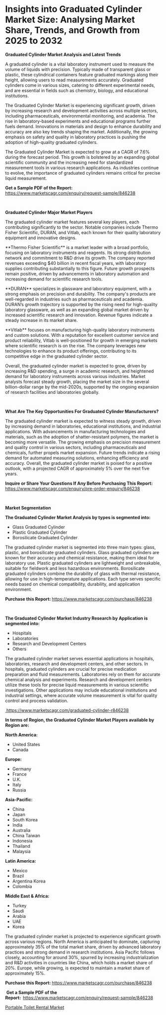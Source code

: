 <p><h1>Insights into Graduated Cylinder Market Size: Analysing Market Share, Trends, and Growth from 2025 to 2032</h1></p><p><strong>Graduated Cylinder Market Analysis and Latest Trends</strong></p>
<p><p>A graduated cylinder is a vital laboratory instrument used to measure the volume of liquids with precision. Typically made of transparent glass or plastic, these cylindrical containers feature graduated markings along their height, allowing users to read measurements accurately. Graduated cylinders come in various sizes, catering to different experimental needs, and are essential in fields such as chemistry, biology, and educational institutions.</p><p>The Graduated Cylinder Market is experiencing significant growth, driven by increasing research and development activities across multiple sectors, including pharmaceuticals, environmental monitoring, and academia. The rise in laboratory-based experiments and educational programs further fuels demand. Innovations in materials and design to enhance durability and accuracy are also key trends shaping the market. Additionally, the growing emphasis on safety and quality in laboratory practices is pushing the adoption of high-quality graduated cylinders.</p><p>The Graduated Cylinder Market is expected to grow at a CAGR of 7.6% during the forecast period. This growth is bolstered by an expanding global scientific community and the increasing need for standardized measurement tools in various research applications. As industries continue to evolve, the importance of graduated cylinders remains critical for precise liquid measurement.</p></p>
<p><strong>Get a Sample PDF of the Report:&nbsp;</strong> <a href="https://www.marketscagr.com/enquiry/request-sample/846238?utm_campaign=3533&utm_medium=2&utm_source=Github&utm_content=ia&utm_term=04042025&utm_id=graduated-cylinder">https://www.marketscagr.com/enquiry/request-sample/846238</a></p>
<p>&nbsp;</p>
<p><strong>Graduated Cylinder Major Market Players</strong></p>
<p><p>The graduated cylinder market features several key players, each contributing significantly to the sector. Notable companies include Thermo Fisher Scientific, DURAN, and Vitlab, each known for their quality laboratory equipment and innovative designs.</p><p>**Thermo Fisher Scientific** is a market leader with a broad portfolio, focusing on laboratory instruments and reagents. Its strong distribution network and commitment to R&D drive its growth. The company reported revenues exceeding $40 billion in recent fiscal years, with laboratory supplies contributing substantially to this figure. Future growth prospects remain positive, driven by advancements in laboratory automation and increasing demand for scientific research tools.</p><p>**DURAN** specializes in glassware and laboratory equipment, with a strong emphasis on precision and durability. The company's products are well-regarded in industries such as pharmaceuticals and academia. DURAN’s growth trajectory is supported by the rising need for high-quality laboratory glassware, as well as an expanding global market driven by increased scientific research and innovation. Revenue figures indicate a steady increase in its market share.</p><p>**Vitlab** focuses on manufacturing high-quality laboratory instruments and custom solutions. With a reputation for excellent customer service and product reliability, Vitlab is well-positioned for growth in emerging markets where scientific research is on the rise. The company leverages new technologies to enhance its product offerings, contributing to its competitive edge in the graduated cylinder sector.</p><p>Overall, the graduated cylinder market is expected to grow, driven by increasing R&D spending, a surge in academic research, and heightened demand for laboratory instruments across various industries. Market analysts forecast steady growth, placing the market size in the several billion-dollar range by the mid-2020s, supported by the ongoing expansion of research facilities and laboratories globally.</p></p>
<p>&nbsp;</p>
<p><strong>What Are The Key Opportunities For Graduated Cylinder Manufacturers?</strong></p>
<p><p>The graduated cylinder market is expected to witness steady growth, driven by increasing demand in laboratories, educational institutions, and industrial applications. With advancements in manufacturing technologies and materials, such as the adoption of shatter-resistant polymers, the market is becoming more versatile. The growing emphasis on precision measurement and quality control in various sectors, including pharmaceuticals and chemicals, further propels market expansion. Future trends indicate a rising demand for automated measuring solutions, enhancing efficiency and accuracy. Overall, the graduated cylinder market is poised for a positive outlook, with a projected CAGR of approximately 5% over the next five years.</p></p>
<p><strong>Inquire or Share Your Questions If Any Before Purchasing This Report:</strong> <a href="https://www.marketscagr.com/enquiry/pre-order-enquiry/846238?utm_campaign=3533&utm_medium=2&utm_source=Github&utm_content=ia&utm_term=04042025&utm_id=graduated-cylinder">https://www.marketscagr.com/enquiry/pre-order-enquiry/846238</a></p>
<p>&nbsp;</p>
<p><strong>Market Segmentation</strong></p>
<p><strong>The Graduated Cylinder Market Analysis by types is segmented into:</strong></p>
<p><ul><li>Glass Graduated Cylinder</li><li>Plastic Graduated Cylinder</li><li>Borosilicate Graduated Cylinder</li></ul></p>
<p><p>The graduated cylinder market is segmented into three main types: glass, plastic, and borosilicate graduated cylinders. Glass graduated cylinders are known for their accuracy and chemical resistance, making them ideal for laboratory use. Plastic graduated cylinders are lightweight and unbreakable, suitable for fieldwork and less hazardous environments. Borosilicate graduated cylinders combine the durability of glass with thermal resistance, allowing for use in high-temperature applications. Each type serves specific needs based on chemical compatibility, durability, and application environment.</p></p>
<p><strong>Purchase this Report:&nbsp;</strong><a href="https://www.marketscagr.com/purchase/846238?utm_campaign=3533&utm_medium=2&utm_source=Github&utm_content=ia&utm_term=04042025&utm_id=graduated-cylinder">https://www.marketscagr.com/purchase/846238</a></p>
<p>&nbsp;</p>
<p><strong>The Graduated Cylinder Market Industry Research by Application is segmented into:</strong></p>
<p><ul><li>Hospitals</li><li>Laboratories</li><li>Research and Development Centers</li><li>Others</li></ul></p>
<p><p>The graduated cylinder market serves essential applications in hospitals, laboratories, research and development centers, and other sectors. In hospitals, graduated cylinders are crucial for precise medication preparation and fluid measurements. Laboratories rely on them for accurate chemical analysis and experiments. Research and development centers utilize these tools for precise liquid measurements in various scientific investigations. Other applications may include educational institutions and industrial settings, where accurate volume measurement is vital for quality control and process validation.</p></p>
<p><a href="https://www.marketscagr.com/graduated-cylinder-r846238?utm_campaign=3533&utm_medium=2&utm_source=Github&utm_content=ia&utm_term=04042025&utm_id=graduated-cylinder">&nbsp;https://www.marketscagr.com/graduated-cylinder-r846238</a></p>
<p><strong>In terms of Region, the Graduated Cylinder Market Players available by Region are:</strong></p>
<p>
    <p> <strong> North America: </strong>
        <ul>
            <li>United States</li>
            <li>Canada</li>
        </ul>
        </p> 
    <p> <strong> Europe: </strong>
        <ul>
            <li>Germany</li>
            <li>France</li>
            <li>U.K.</li>
            <li>Italy</li>
            <li>Russia</li>
        </ul>
        </p> 
    <p> <strong> Asia-Pacific: </strong>
        <ul>
            <li>China</li>
            <li>Japan</li>
            <li>South Korea</li>
            <li>India</li>
            <li>Australia</li>
            <li>China Taiwan</li>
            <li>Indonesia</li>
            <li>Thailand</li>
            <li>Malaysia</li>
        </ul>
        </p> 
    <p> <strong> Latin America: </strong>
        <ul>
            <li>Mexico</li>
            <li>Brazil</li>
            <li>Argentina Korea</li>
            <li>Colombia</li>
        </ul>
        </p> 
    <p> <strong> Middle East & Africa: </strong>
        <ul>
            <li>Turkey</li>
            <li>Saudi</li>
            <li>Arabia</li>
            <li>UAE</li>
            <li>Korea</li>
        </ul>
    </p>
    </p>
<p><p>The graduated cylinder market is projected to experience significant growth across various regions. North America is anticipated to dominate, capturing approximately 35% of the total market share, driven by advanced laboratory practices and strong demand in research institutions. Asia Pacific follows closely, accounting for around 30%, spurred by increasing industrialization and R&D activities in countries like China, which holds a market share of 20%. Europe, while growing, is expected to maintain a market share of approximately 15%.</p></p>
<p><strong>Purchase this Report: </strong><a href="https://www.marketscagr.com/purchase/846238?utm_campaign=3533&utm_medium=2&utm_source=Github&utm_content=ia&utm_term=04042025&utm_id=graduated-cylinder">https://www.marketscagr.com/purchase/846238</a></p>
<p>&nbsp;<strong>Get a Sample PDF of the Report:&nbsp;&nbsp;</strong><a href="https://www.marketscagr.com/enquiry/request-sample/846238?utm_campaign=3533&utm_medium=2&utm_source=Github&utm_content=ia&utm_term=04042025&utm_id=graduated-cylinder">https://www.marketscagr.com/enquiry/request-sample/846238</a></p>
<p><strong></strong></p>
<p><p><a href="https://github.com/lecaneidreks/Market-Research-Report-List-1/blob/main/portable-toilet-rental-market.md?utm_campaign=3533&utm_medium=2&utm_source=Github&utm_content=ia&utm_term=04042025&utm_id=graduated-cylinder">Portable Toilet Rental Market</a></p></p>